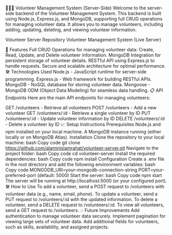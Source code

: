 🧑‍🤝‍🧑 Volunteer Management System (Server-Side)
Welcome to the server-side backend of the Volunteer Management System. This backend is built using Node.js, Express.js, and MongoDB, supporting full CRUD operations for managing volunteer data. It allows you to manage volunteers, including adding, updating, deleting, and viewing volunteer information.

Volunteer Server Repository
Volunteer Management System (Live Server)

🚀 Features
Full CRUD Operations for managing volunteer data:
Create, Read, Update, and Delete volunteer information.
MongoDB Integration for persistent storage of volunteer details.
RESTful API using Express.js to handle requests.
Secure and scalable architecture for optimal performance.
🛠️ Technologies Used
Node.js - JavaScript runtime for server-side programming.
Express.js - Web framework for building RESTful APIs.
MongoDB - NoSQL database for storing volunteer data.
Mongoose - MongoDB ODM (Object Data Modeling) for seamless data handling.
📋 API Endpoints
Here are the main API endpoints for managing volunteers:

GET /volunteers - Retrieve all volunteers
POST /volunteers - Add a new volunteer
GET /volunteers/:id - Retrieve a single volunteer by ID
PUT /volunteers/:id - Update volunteer information by ID
DELETE /volunteers/:id - Delete a volunteer by ID
📈 Setup Instructions
Prerequisites
Node.js and npm installed on your local machine.
A MongoDB instance running (either locally or on MongoDB Atlas).
Installation
Clone the repository to your local machine:
bash
Copy code
git clone https://github.com/alaminislamrahat/volunteer-server.git
Navigate to the project folder:
bash
Copy code
cd volunteer-server
Install the required dependencies:
bash
Copy code
npm install
Configuration
Create a .env file in the root directory and add the following environment variables:
bash
Copy code
MONGODB_URI=your-mongodb-connection-string
PORT=your-preferred-port (default: 5000)
Start the server:
bash
Copy code
npm start
The server will be running at http://localhost:5000 (or your configured port).
🛠️ How to Use
To add a volunteer, send a POST request to /volunteers with volunteer data (e.g., name, email, phone).
To update a volunteer, send a PUT request to /volunteers/:id with the updated information.
To delete a volunteer, send a DELETE request to /volunteers/:id.
To view all volunteers, send a GET request to /volunteers.
💡 Future Improvements
Add authentication to manage volunteer data securely.
Implement pagination for viewing large sets of volunteer data.
Add additional fields for volunteers, such as skills, availability, and assigned projects.
